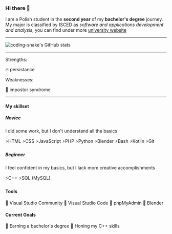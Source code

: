 ### Hi there 👋

I am a Polish student in the **second year** of my **bachelor's degree** journey. 
My major is classified by ISCED as _software and applications development and analysis_, you can find under more [university website](https://sylabus.uj.edu.pl/en/5/1/2/9/126?masterElement=9)

---

![coding-snake's GitHub stats](https://github-readme-stats.vercel.app/api?username=coding-snake&show_icons=true&theme=onedark)

---
Strengths:

🔥 persistance

Weaknesses:

💢 impostor syndrome

---
#### My skillset

##### Novice

I did some work, but I don't understand all the basics

⚡HTML
⚡CSS
⚡JavaScript
⚡PHP
⚡Python
⚡Blender
⚡Bash
⚡Kotlin
⚡Git

##### Beginner

I feel confident in my basics, but I lack more creative accomplishments

⚡C++
⚡SQL (MySQL)


#### Tools
🔧 Visual Studio Community
🔧 Visual Studio Code
🔧 phpMyAdmin
🔧 Blender

#### Current Goals
📌 Earning a bachelor's degree
📌 Honing my C++ skills
